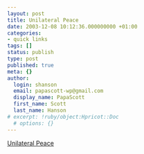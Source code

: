 ```yaml
---
layout: post
title: Unilateral Peace
date: 2003-12-08 10:12:36.000000000 +01:00
categories:
- quick links
tags: []
status: publish
type: post
published: true
meta: {}
author:
  login: shanson
  email: papascott-wp@gmail.com
  display_name: PapaScott
  first_name: Scott
  last_name: Hanson
# excerpt: !ruby/object:Hpricot::Doc
  # options: {}
---
```

<p><a title="Declare peace and go home?" href="http://www.usefulwork.com/shark/archives/001318.html#001318">Unilateral Peace</a></p>
